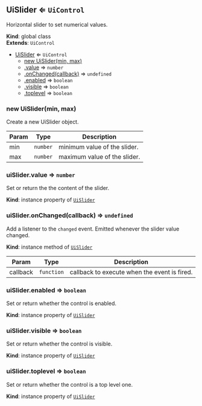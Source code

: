 <a name="UiSlider"></a>

## UiSlider ⇐ <code>UiControl</code>
Horizontal slider to set numerical values.

**Kind**: global class  
**Extends**: <code>UiControl</code>  

* [UiSlider](#UiSlider) ⇐ <code>UiControl</code>
    * [new UiSlider(min, max)](#new_UiSlider_new)
    * [.value](#UiSlider+value) ⇒ <code>number</code>
    * [.onChanged(callback)](#UiSlider+onChanged) ⇒ <code>undefined</code>
    * [.enabled](#) ⇒ <code>boolean</code>
    * [.visible](#) ⇒ <code>boolean</code>
    * [.toplevel](#) ⇒ <code>boolean</code>

<a name="new_UiSlider_new"></a>

### new UiSlider(min, max)
Create a new UiSlider object.


| Param | Type | Description |
| --- | --- | --- |
| min | <code>number</code> | minimum value of the slider. |
| max | <code>number</code> | maximum value of the slider. |

<a name="UiSlider+value"></a>

### uiSlider.value ⇒ <code>number</code>
Set or return the the content of the slider.

**Kind**: instance property of [<code>UiSlider</code>](#UiSlider)  
<a name="UiSlider+onChanged"></a>

### uiSlider.onChanged(callback) ⇒ <code>undefined</code>
Add a listener to the `changed` event. Emitted whenever the slider value
changed.

**Kind**: instance method of [<code>UiSlider</code>](#UiSlider)  

| Param | Type | Description |
| --- | --- | --- |
| callback | <code>function</code> | callback to execute when the event is fired. |

<a name=""></a>

### uiSlider.enabled ⇒ <code>boolean</code>
Set or return whether the control is enabled.

**Kind**: instance property of [<code>UiSlider</code>](#UiSlider)  
<a name=""></a>

### uiSlider.visible ⇒ <code>boolean</code>
Set or return whether the control is visible.

**Kind**: instance property of [<code>UiSlider</code>](#UiSlider)  
<a name=""></a>

### uiSlider.toplevel ⇒ <code>boolean</code>
Set or return whether the control is a top level one.

**Kind**: instance property of [<code>UiSlider</code>](#UiSlider)  
